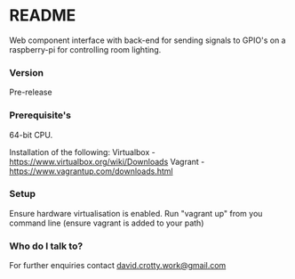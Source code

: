 # README #

Web component interface with back-end for sending signals to GPIO's on a raspberry-pi for controlling room lighting.

### Version ###

Pre-release

### Prerequisite's ###

64-bit CPU.

Installation of the following:
Virtualbox - https://www.virtualbox.org/wiki/Downloads
Vagrant - https://www.vagrantup.com/downloads.html

### Setup ###

Ensure hardware virtualisation is enabled.
Run "vagrant up" from you command line (ensure vagrant is added to your path)

### Who do I talk to? ###

For further enquiries contact david.crotty.work@gmail.com